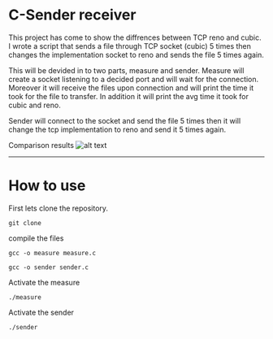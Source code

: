 # C-Sender receiver

This project has come to show the diffrences between TCP reno and cubic.
I wrote a script that sends a file through TCP socket (cubic) 5 times then changes the implementation socket to reno and sends the file 5 times again.

This will be devided in to two parts, measure and sender.
Measure will create a socket listening to a decided port and will wait for the connection.
Moreover it will receive the files upon connection and will print the time it took for the file to transfer.
In addition it will print the avg time it took for cubic and reno.

Sender will connect to the socket and send the file 5 times then it will change the tcp implementation to reno and send it 5 times again.

Comparison results
![alt text](https://github.com/yanir75/automatic-octo-winner/blob/main/Graph%20result%20%20congestion%20control%20between%20reno%20to%20cubic%20Task4.png)

---------
# How to use

First lets clone the repository.
```
git clone
```
compile the files
```
gcc -o measure measure.c
```
```
gcc -o sender sender.c
```
Activate the measure
```
./measure
```
Activate the sender
```
./sender
```
